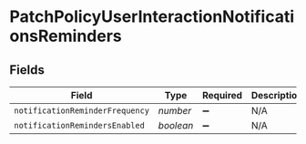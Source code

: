 # PatchPolicyUserInteractionNotificationsReminders


## Fields

| Field                           | Type                            | Required                        | Description                     | Example                         |
| ------------------------------- | ------------------------------- | ------------------------------- | ------------------------------- | ------------------------------- |
| `notificationReminderFrequency` | *number*                        | :heavy_minus_sign:              | N/A                             | 1                               |
| `notificationRemindersEnabled`  | *boolean*                       | :heavy_minus_sign:              | N/A                             | true                            |